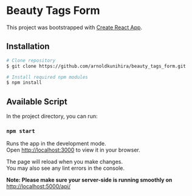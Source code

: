 # Beauty Tags Form

This project was bootstrapped with [Create React App](https://github.com/facebook/create-react-app).

## Installation

```bash
# Clone repository
$ git clone https://github.com/arnoldkunihira/beauty_tags_form.git

# Install required npm modules
$ npm install

```

## Available Script

In the project directory, you can run:

### `npm start`

Runs the app in the development mode.\
Open [http://localhost:3000](http://localhost:3000) to view it in your browser.

The page will reload when you make changes.\
You may also see any lint errors in the console.

**Note: Please make sure your server-side is running smoothly on** [http://localhost:5000/api/](http://localhost:5000/api/)
